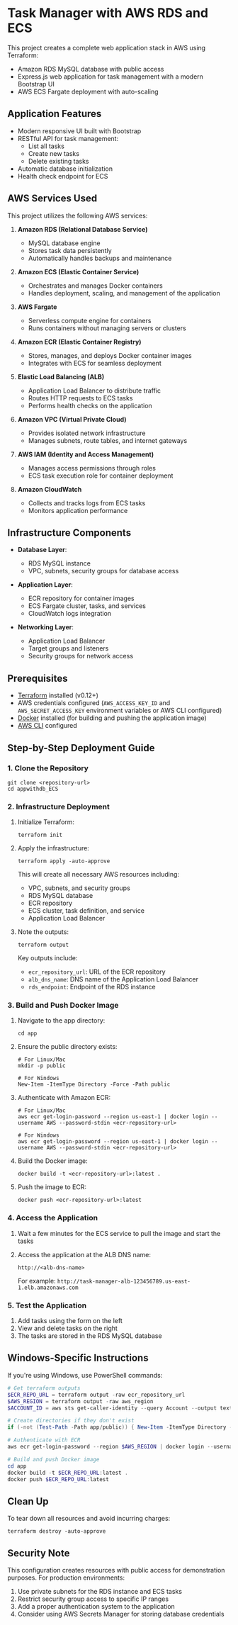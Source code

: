 # Task Manager with AWS RDS and ECS

This project creates a complete web application stack in AWS using Terraform:
- Amazon RDS MySQL database with public access
- Express.js web application for task management with a modern Bootstrap UI
- AWS ECS Fargate deployment with auto-scaling

## Application Features

- Modern responsive UI built with Bootstrap
- RESTful API for task management:
  - List all tasks
  - Create new tasks
  - Delete existing tasks
- Automatic database initialization
- Health check endpoint for ECS

## AWS Services Used

This project utilizes the following AWS services:

1. **Amazon RDS (Relational Database Service)**
   - MySQL database engine
   - Stores task data persistently
   - Automatically handles backups and maintenance

2. **Amazon ECS (Elastic Container Service)**
   - Orchestrates and manages Docker containers
   - Handles deployment, scaling, and management of the application

3. **AWS Fargate**
   - Serverless compute engine for containers
   - Runs containers without managing servers or clusters

4. **Amazon ECR (Elastic Container Registry)**
   - Stores, manages, and deploys Docker container images
   - Integrates with ECS for seamless deployment

5. **Elastic Load Balancing (ALB)**
   - Application Load Balancer to distribute traffic
   - Routes HTTP requests to ECS tasks
   - Performs health checks on the application

6. **Amazon VPC (Virtual Private Cloud)**
   - Provides isolated network infrastructure
   - Manages subnets, route tables, and internet gateways

7. **AWS IAM (Identity and Access Management)**
   - Manages access permissions through roles
   - ECS task execution role for container deployment

8. **Amazon CloudWatch**
   - Collects and tracks logs from ECS tasks
   - Monitors application performance

## Infrastructure Components

- **Database Layer**: 
  - RDS MySQL instance
  - VPC, subnets, security groups for database access
  
- **Application Layer**:
  - ECR repository for container images
  - ECS Fargate cluster, tasks, and services
  - CloudWatch logs integration
  
- **Networking Layer**:
  - Application Load Balancer
  - Target groups and listeners
  - Security groups for network access

## Prerequisites

- [Terraform](https://www.terraform.io/downloads.html) installed (v0.12+)
- AWS credentials configured (`AWS_ACCESS_KEY_ID` and `AWS_SECRET_ACCESS_KEY` environment variables or AWS CLI configured)
- [Docker](https://www.docker.com/get-started) installed (for building and pushing the application image)
- [AWS CLI](https://aws.amazon.com/cli/) configured

## Step-by-Step Deployment Guide

### 1. Clone the Repository

```
git clone <repository-url>
cd appwithdb_ECS
```

### 2. Infrastructure Deployment

1. Initialize Terraform:
   ```
   terraform init
   ```

2. Apply the infrastructure:
   ```
   terraform apply -auto-approve
   ```

   This will create all necessary AWS resources including:
   - VPC, subnets, and security groups
   - RDS MySQL database
   - ECR repository
   - ECS cluster, task definition, and service
   - Application Load Balancer

3. Note the outputs:
   ```
   terraform output
   ```
   
   Key outputs include:
   - `ecr_repository_url`: URL of the ECR repository
   - `alb_dns_name`: DNS name of the Application Load Balancer
   - `rds_endpoint`: Endpoint of the RDS instance

### 3. Build and Push Docker Image

1. Navigate to the app directory:
   ```
   cd app
   ```

2. Ensure the public directory exists:
   ```
   # For Linux/Mac
   mkdir -p public
   
   # For Windows
   New-Item -ItemType Directory -Force -Path public
   ```

3. Authenticate with Amazon ECR:
   ```
   # For Linux/Mac
   aws ecr get-login-password --region us-east-1 | docker login --username AWS --password-stdin <ecr-repository-url>
   
   # For Windows
   aws ecr get-login-password --region us-east-1 | docker login --username AWS --password-stdin <ecr-repository-url>
   ```

4. Build the Docker image:
   ```
   docker build -t <ecr-repository-url>:latest .
   ```

5. Push the image to ECR:
   ```
   docker push <ecr-repository-url>:latest
   ```

### 4. Access the Application

1. Wait a few minutes for the ECS service to pull the image and start the tasks
2. Access the application at the ALB DNS name:
   ```
   http://<alb-dns-name>
   ```
   
   For example: `http://task-manager-alb-123456789.us-east-1.elb.amazonaws.com`

### 5. Test the Application

1. Add tasks using the form on the left
2. View and delete tasks on the right
3. The tasks are stored in the RDS MySQL database

## Windows-Specific Instructions

If you're using Windows, use PowerShell commands:

```powershell
# Get terraform outputs
$ECR_REPO_URL = terraform output -raw ecr_repository_url
$AWS_REGION = terraform output -raw aws_region
$ACCOUNT_ID = aws sts get-caller-identity --query Account --output text

# Create directories if they don't exist
if (-not (Test-Path -Path app/public)) { New-Item -ItemType Directory -Force -Path app/public }

# Authenticate with ECR
aws ecr get-login-password --region $AWS_REGION | docker login --username AWS --password-stdin $ECR_REPO_URL

# Build and push Docker image
cd app
docker build -t $ECR_REPO_URL:latest .
docker push $ECR_REPO_URL:latest
```

## Clean Up

To tear down all resources and avoid incurring charges:

```
terraform destroy -auto-approve
```

## Security Note

This configuration creates resources with public access for demonstration purposes. For production environments:

1. Use private subnets for the RDS instance and ECS tasks
2. Restrict security group access to specific IP ranges
3. Add a proper authentication system to the application
4. Consider using AWS Secrets Manager for storing database credentials